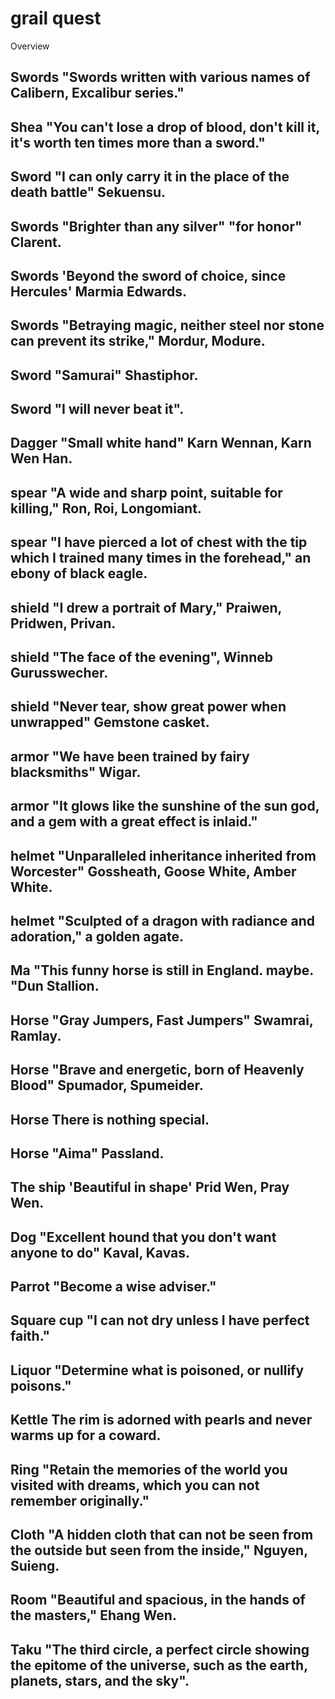 grail quest
====
Overview
## Swords "Swords written with various names of Calibern, Excalibur series."
## Shea "You can't lose a drop of blood, don't kill it, it's worth ten times more than a sword."
## Sword "I can only carry it in the place of the death battle" Sekuensu.
## Swords "Brighter than any silver" "for honor" Clarent.
## Swords 'Beyond the sword of choice, since Hercules' Marmia Edwards.
## Swords "Betraying magic, neither steel nor stone can prevent its strike," Mordur, Modure.
## Sword "Samurai" Shastiphor.
## Sword "I will never beat it".
## Dagger "Small white hand" Karn Wennan, Karn Wen Han.
## spear "A wide and sharp point, suitable for killing," Ron, Roi, Longomiant.
## spear "I have pierced a lot of chest with the tip which I trained many times in the forehead," an ebony of black eagle.
## shield "I drew a portrait of Mary," Praiwen, Pridwen, Privan.
## shield "The face of the evening", Winneb Gurusswecher.
## shield "Never tear, show great power when unwrapped" Gemstone casket.
## armor "We have been trained by fairy blacksmiths" Wigar.
## armor "It glows like the sunshine of the sun god, and a gem with a great effect is inlaid."
## helmet "Unparalleled inheritance inherited from Worcester" Gossheath, Goose White, Amber White.
## helmet "Sculpted of a dragon with radiance and adoration," a golden agate.
## Ma "This funny horse is still in England. maybe. "Dun Stallion.
## Horse "Gray Jumpers, Fast Jumpers" Swamrai, Ramlay.
## Horse "Brave and energetic, born of Heavenly Blood" Spumador, Spumeider.
## Horse There is nothing special.
## Horse "Aima" Passland.
## The ship 'Beautiful in shape' Prid Wen, Pray Wen.
## Dog "Excellent hound that you don't want anyone to do" Kaval, Kavas.
## Parrot "Become a wise adviser."
## Square cup "I can not dry unless I have perfect faith."
## Liquor "Determine what is poisoned, or nullify poisons."
## Kettle The rim is adorned with pearls and never warms up for a coward.
## Ring "Retain the memories of the world you visited with dreams, which you can not remember originally."
## Cloth "A hidden cloth that can not be seen from the outside but seen from the inside," Nguyen, Suieng.
## Room "Beautiful and spacious, in the hands of the masters," Ehang Wen.
## Taku "The third circle, a perfect circle showing the epitome of the universe, such as the earth, planets, stars, and the sky".
